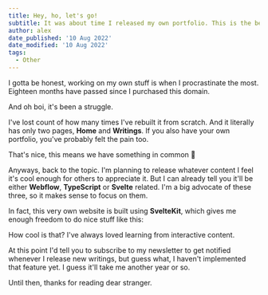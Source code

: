 ```yaml
---
title: Hey, ho, let's go!
subtitle: It was about time I released my own portfolio. This is the beginning of a (hopefully) nice blog.
author: alex
date_published: '10 Aug 2022'
date_modified: '10 Aug 2022'
tags:
  - Other
---
```


<script>
import CoolAnimation from "./CoolAnimation.svelte";
import WritingImage from "../../WritingImage.svelte";

</script>

I gotta be honest, working on my own stuff is when I procrastinate the most. Eighteen months have passed since I purchased this domain.

<WritingImage src="https://res.cloudinary.com/alexiglesias/image/upload/v1660241878/writings/Hey%2C%20ho%2C%20let%27s%20go%21/alexiglesias.me-receipt.webp" caption="My domain receipt after a compulsive purchase."></WritingImage>

And oh boi, it's been a struggle.

I've lost count of how many times I've rebuilt it from scratch. And it literally has only two pages, **Home** and **Writings**.
If you also have your own portfolio, you've probably felt the pain too.

That's nice, this means we have something in common 💪

Anyways, back to the topic. I'm planning to release whatever content I feel it's cool enough for others to appreciate it.
But I can already tell you it'll be either **Webflow**, **TypeScript** or **Svelte** related. I'm a big advocate of these three, so it makes sense to focus on them.

In fact, this very own website is built using **SvelteKit**, which gives me enough freedom to do nice stuff like this:

<CoolAnimation></CoolAnimation>

How cool is that? I've always loved learning from interactive content.

At this point I'd tell you to subscribe to my newsletter to get notified whenever I release new writings, but guess what, I haven't implemented that feature yet. I guess it'll take me another year or so.

Until then, thanks for reading dear stranger.

